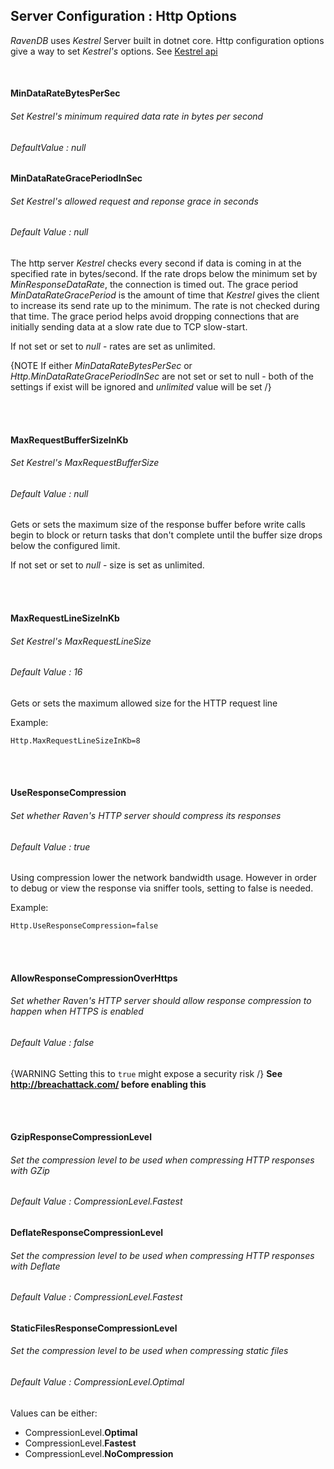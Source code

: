 ## Server Configuration : Http Options

*RavenDB* uses *Kestrel* Server built in dotnet core. Http configuration options give a way to set *Kestrel's* options. See [Kestrel api](https://docs.microsoft.com/en-us/dotnet/api/microsoft.aspnetcore.server.kestrel?view=aspnetcore-1.1)

<br>

#### MinDataRateBytesPerSec
###### Set Kestrel's minimum required data rate in bytes per second
###### DefaultValue : null
#### MinDataRateGracePeriodInSec
###### Set Kestrel's allowed request and reponse grace in seconds
###### Default Value : null

The http server *Kestrel* checks every second if data is coming in at the specified rate in bytes/second. If the rate drops below the minimum set by *MinResponseDataRate*, the connection is timed out. The grace period *MinDataRateGracePeriod* is the amount of time that *Kestrel* gives the client to increase its send rate up to the minimum. The rate is not checked during that time. The grace period helps avoid dropping connections that are initially sending data at a slow rate due to TCP slow-start.

If not set or set to *null* - rates are set as unlimited.

{NOTE If either *MinDataRateBytesPerSec* or *Http.MinDataRateGracePeriodInSec* are not set or set to null - both of the settings if exist will be ignored and *unlimited* value will be set /}

<br><br>

#### MaxRequestBufferSizeInKb
###### Set Kestrel's MaxRequestBufferSize
###### Default Value : null

Gets or sets the maximum size of the response buffer before write calls begin to block or return tasks that don't complete until the buffer size drops below the configured limit. 

If not set or set to *null* - size is set as unlimited.

<br><br>

#### MaxRequestLineSizeInKb
###### Set Kestrel's MaxRequestLineSize
###### Default Value : 16

Gets or sets the maximum allowed size for the HTTP request line

Example:
```
Http.MaxRequestLineSizeInKb=8
```

<br><br>

#### UseResponseCompression
###### Set whether Raven's HTTP server should compress its responses
###### Default Value : true

Using compression lower the network bandwidth usage.  However in order to debug or view the response via sniffer tools, setting to false is needed. 

Example:
```
Http.UseResponseCompression=false
```

<br><br>

#### AllowResponseCompressionOverHttps
###### Set whether Raven's HTTP server should allow response compression to happen when HTTPS is enabled
###### Default Value : false

{WARNING Setting this to `true` might expose a security risk /}
**See http://breachattack.com/ before enabling this**

<br><br>

#### GzipResponseCompressionLevel
###### Set the compression level to be used when compressing HTTP responses with GZip
###### Default Value : CompressionLevel.Fastest
#### DeflateResponseCompressionLevel
###### Set the compression level to be used when compressing HTTP responses with Deflate
###### Default Value : CompressionLevel.Fastest
#### StaticFilesResponseCompressionLevel
###### Set the compression level to be used when compressing static files
###### Default Value : CompressionLevel.Optimal

Values can be either:

* CompressionLevel.**Optimal**
* CompressionLevel.**Fastest**
* CompressionLevel.**NoCompression**

